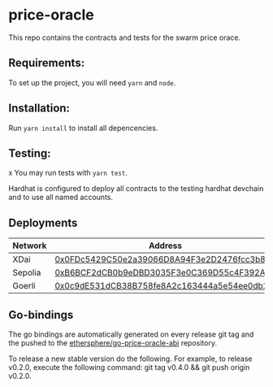 # price-oracle

This repo contains the contracts and tests for the swarm price orace.

## Requirements:

To set up the project, you will need `yarn` and `node`.

## Installation:

Run `yarn install` to install all depencencies.

## Testing:

x
You may run tests with `yarn test`.

Hardhat is configured to deploy all contracts to the testing hardhat devchain and to use all named accounts.

## Deployments

| Network | Address                                                                                                                            |
| ------- | ---------------------------------------------------------------------------------------------------------------------------------- |
| XDai    | [0x0FDc5429C50e2a39066D8A94F3e2D2476fcc3b85](https://gnosisscan.io/address/0x0FDc5429C50e2a39066D8A94F3e2D2476fcc3b85#code)        |
| Sepolia | [0xB6BCF2dCB0b9eDBD3035F3e0C369D55c4F392A49](https://sepolia.etherscan.io/address/0xB6BCF2dCB0b9eDBD3035F3e0C369D55c4F392A49#code) |
| Goerli  | [0x0c9dE531dCB38B758fe8A2c163444a5e54ee0db2](https://goerli.etherscan.io/address/0x0c9dE531dCB38B758fe8A2c163444a5e54ee0db2)       |

## Go-bindings

The go bindings are automatically generated on every release git tag and the pushed to the [ethersphere/go-price-oracle-abi](https://github.com/ethersphere/go-price-oracle-abi) repository.

To release a new stable version do the following. For example, to release v0.2.0, execute the following command: git tag v0.4.0 && git push origin v0.2.0.
